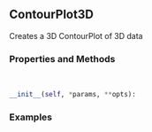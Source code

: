 ## <a id="McUtils.McUtils.Plots.Plots.ContourPlot3D">ContourPlot3D</a>
Creates a 3D ContourPlot of 3D data

### Properties and Methods
<a id="McUtils.McUtils.Plots.Plots.ContourPlot3D.__init__" class="docs-object-method">&nbsp;</a>
```python
__init__(self, *params, **opts): 
```

### Examples


